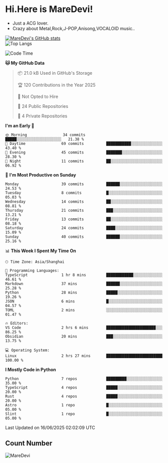 # Hi.Here is MareDevi!

- Just a ACG lover.
- Crazy about Metal,Rock,J-POP,Anisong,VOCALOID music..

[![MareDevi's GitHub stats](https://github-readme-stats.vercel.app/api?username=MareDevi&show_icons=true&theme=algolia)](https://github.com/anuraghazra/github-readme-stats)  
![Top Langs](https://github-readme-stats.vercel.app/api/top-langs/?username=MareDevi&layout=compact&theme=algolia)

<!--START_SECTION:waka-->
![Code Time](http://img.shields.io/badge/Code%20Time-217%20hrs%2046%20mins-blue)

**🐱 My GitHub Data** 

> 📦 21.0 kB Used in GitHub's Storage 
 > 
> 🏆 120 Contributions in the Year 2025
 > 
> 🚫 Not Opted to Hire
 > 
> 📜 24 Public Repositories 
 > 
> 🔑 4 Private Repositories 
 > 
**I'm an Early 🐤** 

```text
🌞 Morning                34 commits          █████░░░░░░░░░░░░░░░░░░░░   21.38 % 
🌆 Daytime                69 commits          ███████████░░░░░░░░░░░░░░   43.40 % 
🌃 Evening                45 commits          ███████░░░░░░░░░░░░░░░░░░   28.30 % 
🌙 Night                  11 commits          ██░░░░░░░░░░░░░░░░░░░░░░░   06.92 % 
```
📅 **I'm Most Productive on Sunday** 

```text
Monday                   39 commits          ██████░░░░░░░░░░░░░░░░░░░   24.53 % 
Tuesday                  8 commits           █░░░░░░░░░░░░░░░░░░░░░░░░   05.03 % 
Wednesday                14 commits          ██░░░░░░░░░░░░░░░░░░░░░░░   08.81 % 
Thursday                 21 commits          ███░░░░░░░░░░░░░░░░░░░░░░   13.21 % 
Friday                   13 commits          ██░░░░░░░░░░░░░░░░░░░░░░░   08.18 % 
Saturday                 24 commits          ████░░░░░░░░░░░░░░░░░░░░░   15.09 % 
Sunday                   40 commits          ██████░░░░░░░░░░░░░░░░░░░   25.16 % 
```


📊 **This Week I Spent My Time On** 

```text
🕑︎ Time Zone: Asia/Shanghai

💬 Programming Languages: 
TypeScript               1 hr 8 mins         ████████████░░░░░░░░░░░░░   46.61 % 
Markdown                 37 mins             ██████░░░░░░░░░░░░░░░░░░░   25.28 % 
Python                   28 mins             █████░░░░░░░░░░░░░░░░░░░░   19.26 % 
JSON                     6 mins              █░░░░░░░░░░░░░░░░░░░░░░░░   04.57 % 
TOML                     2 mins              ░░░░░░░░░░░░░░░░░░░░░░░░░   01.47 % 

🔥 Editors: 
VS Code                  2 hrs 6 mins        ██████████████████████░░░   86.25 % 
Obsidian                 20 mins             ███░░░░░░░░░░░░░░░░░░░░░░   13.75 % 

💻 Operating System: 
Linux                    2 hrs 27 mins       █████████████████████████   100.00 % 
```

**I Mostly Code in Python** 

```text
Python                   7 repos             █████████░░░░░░░░░░░░░░░░   35.00 % 
TypeScript               4 repos             █████░░░░░░░░░░░░░░░░░░░░   20.00 % 
Rust                     4 repos             █████░░░░░░░░░░░░░░░░░░░░   20.00 % 
Astro                    1 repo              █░░░░░░░░░░░░░░░░░░░░░░░░   05.00 % 
Slint                    1 repo              █░░░░░░░░░░░░░░░░░░░░░░░░   05.00 % 
```




 Last Updated on 16/06/2025 02:02:09 UTC
<!--END_SECTION:waka-->

## Count Number
![MareDevi](https://count.getloli.com/get/@maredevi?theme=moebooru-h)  

<!---
MareDevi/MareDevi is a ✨ special ✨ repository because its `README.md` (this file) appears on your GitHub profile.
You can click the Preview link to take a look at your changes.
--->
